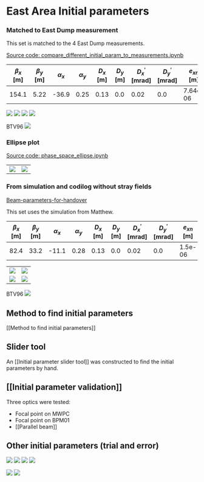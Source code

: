 # East Area Initial parameters

### Matched to East Dump measurement

This set is matched to the 4 East Dump measurements.

[Source code: compare_different_initial_param_to_measurements.ipynb](https://gitlab.cern.ch/eljohnso/quad-scan-east/-/blob/master/compare_different_initial_param_to_measurements.ipynb)

|$\beta_{x}$ [m]|$\beta_{y}$ [m]|$\alpha_{x}$|$\alpha_{y}$|$D_{x}$ [m]|$D_{y}$ [m]|$D^{'}_{x}$[mrad]|$D^{'}_{y}$[mrad]|$e_{xn}$ [m]|$e_{yn}$ [m]|$\frac{\Delta p}{p}$|
| -------- | -------- | --- | --- | --- | --- | --- | --- | --- | --- | -------- |
|154.1|5.22|-36.9|0.25|0.13|0.0|0.02|0.0|7.64e-06|3.53e-06|6.79e-4|

![](https://codimd.web.cern.ch/uploads/upload_67023da774f6a292a503c633e904ac57.png)
![](https://codimd.web.cern.ch/uploads/upload_d0a659b386f9c653d14929212c9729ba.png)
![](https://codimd.web.cern.ch/uploads/upload_d947fd81bf1ed8a7c2f56d6ff3a7c9dc.png)
![](https://codimd.web.cern.ch/uploads/upload_8f7643b017207a814c581347e7814211.png)


BTV96
![](https://codimd.web.cern.ch/uploads/upload_3397bd13cd74db333c8643923e03b50f.png)

### Ellipse plot

[Source code: phase_space_ellipse.ipynb](https://gitlab.cern.ch/eljohnso/quad-scan-east/-/blob/master/phase_space_ellipse.ipynb)

|     |     |
| --- | --- |
| ![](https://codimd.web.cern.ch/uploads/upload_40ca1c255561712b5e57693b33902ddc.png)|  ![](https://codimd.web.cern.ch/uploads/upload_9087bc8e77df9059f57202236c981c10.png) |

### From simulation and codilog without stray fields
[Beam-parameters-for-handover](https://codimd.web.cern.ch/wYNPyAq0R2m-LORJgHTQ-g#Beam-parameters-for-handover)

This set uses the simulation from Matthew.


|$\beta_{x}$ [m]|$\beta_{y}$ [m]|$\alpha_{x}$|$\alpha_{y}$|$D_{x}$ [m]|$D_{y}$ [m]|$D^{'}_{x}$[mrad]|$D^{'}_{y}$[mrad]|$e_{xn}$ [m]|$e_{yn}$ [m]|$\frac{\Delta p}{p}$|
| -------- | -------- | --- | --- | --- | --- | --- | --- | --- | --- | -------- |
|82.4|33.2|-11.1|0.28|0.13|0.0|0.02|0.0|1.5e-06|1.5e-06|1e-3|

|  |  |
| -------- | -------- |
|    ![](https://codimd.web.cern.ch/uploads/upload_25acf673f097d33de255843a07e9dbb5.png)     |    ![](https://codimd.web.cern.ch/uploads/upload_679ae8dc6180827b6987b0f3dbec2669.png)     |
|  ![](https://codimd.web.cern.ch/uploads/upload_d545e51f434b866fae9bc60d80e0fb57.png)  |  ![](https://codimd.web.cern.ch/uploads/upload_4f0e16238c8a6e1bbb9c4f857fe5eb4e.png)   |

BTV96
![](https://codimd.web.cern.ch/uploads/upload_9cc71f6079f5504326d17adbfff326c3.png)


## Method to find initial parameters

[[Method to find initial parameters]]

## Slider tool
An [[Initial parameter slider tool]] was constructed to find the initial parameters by hand.

## [[Initial parameter validation]]

Three optics were tested:
* Focal point on MWPC
* Focal point on BPM01
* [[Parallel beam]]



## Other initial parameters (trial and error)

![](https://codimd.web.cern.ch/uploads/upload_f632d212e93025cf56a99b224199c9af.png)
![](https://codimd.web.cern.ch/uploads/upload_a3da50ed4b35cc209f6f7252415219fc.png)
![](https://codimd.web.cern.ch/uploads/upload_8776ea16e116d189f17c38ac71184bea.png)
![](https://codimd.web.cern.ch/uploads/upload_3fbef44fe5613f3dd683495fcb23d03e.png)

![](https://codimd.web.cern.ch/uploads/upload_0dd77196763a075d30cd4b8063b68139.png)
![](https://codimd.web.cern.ch/uploads/upload_14985a5736710f7b2ee2dbaa6b0b6166.png)
